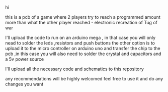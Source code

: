 hi

this is a pcb of a game where 2 players try to reach a programmed amount more than what 
the other player reached - electronic recreation of Tug of war

I'll upload the code to run on an arduino mega , in that case you will only nead to solder
the leds ,resistors and push buttons 
the other option is to upload it to the micro controller on arduino uno and transfer the chip
to the pcb ,in this case you will also need to solder the crystal and capacitors and a 5v power 
source 

I'll upload all the necessary code and schematics to this repository

any recommendations will be highly welcomed
feel free to use it and do any changes you want

